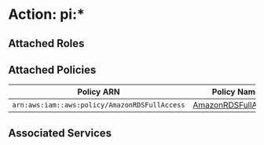 # Action: pi:*

## Attached Roles

## Attached Policies

| Policy ARN | Policy Name |
|------------|-------------|
| `arn:aws:iam::aws:policy/AmazonRDSFullAccess` | [AmazonRDSFullAccess](../policies.md#amazonrdsfullaccess) |

## Associated Services

